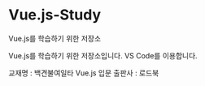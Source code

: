 # Vue.js-Study
Vue.js를 학습하기 위한 저장소

Vue.js를 학습하기 위한 저장소입니다.
VS Code를 이용합니다.

 교재명 : 백견불여일타 Vue.js 입문
 출판사 : 로드북